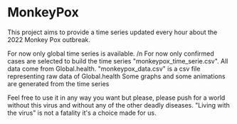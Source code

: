 # MonkeyPox

This project aims to provide a time series updated every hour about the 2022 Monkey Pox outbreak.

For now only global time series is available. /n
For now only confirmed cases are selected to build the time series "monkeypox_time_serie.csv".
All data come from Global.health.
"monkeypox_data.csv" is a csv file representing raw data of Global.health
Some graphs and some animations are generated from the time series

Feel free to use it in any way you want but please, please push for a world without this virus and without any of the other deadly diseases. 
"Living with the virus" is not a fatality it's a choice made for us.
